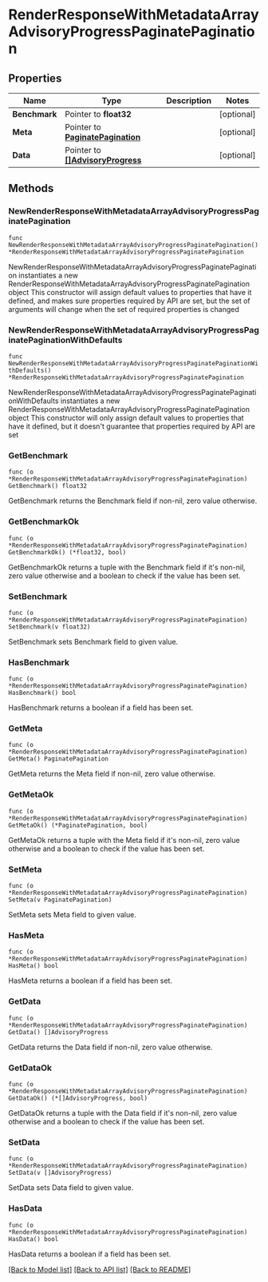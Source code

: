 # RenderResponseWithMetadataArrayAdvisoryProgressPaginatePagination

## Properties

Name | Type | Description | Notes
------------ | ------------- | ------------- | -------------
**Benchmark** | Pointer to **float32** |  | [optional] 
**Meta** | Pointer to [**PaginatePagination**](PaginatePagination.md) |  | [optional] 
**Data** | Pointer to [**[]AdvisoryProgress**](AdvisoryProgress.md) |  | [optional] 

## Methods

### NewRenderResponseWithMetadataArrayAdvisoryProgressPaginatePagination

`func NewRenderResponseWithMetadataArrayAdvisoryProgressPaginatePagination() *RenderResponseWithMetadataArrayAdvisoryProgressPaginatePagination`

NewRenderResponseWithMetadataArrayAdvisoryProgressPaginatePagination instantiates a new RenderResponseWithMetadataArrayAdvisoryProgressPaginatePagination object
This constructor will assign default values to properties that have it defined,
and makes sure properties required by API are set, but the set of arguments
will change when the set of required properties is changed

### NewRenderResponseWithMetadataArrayAdvisoryProgressPaginatePaginationWithDefaults

`func NewRenderResponseWithMetadataArrayAdvisoryProgressPaginatePaginationWithDefaults() *RenderResponseWithMetadataArrayAdvisoryProgressPaginatePagination`

NewRenderResponseWithMetadataArrayAdvisoryProgressPaginatePaginationWithDefaults instantiates a new RenderResponseWithMetadataArrayAdvisoryProgressPaginatePagination object
This constructor will only assign default values to properties that have it defined,
but it doesn't guarantee that properties required by API are set

### GetBenchmark

`func (o *RenderResponseWithMetadataArrayAdvisoryProgressPaginatePagination) GetBenchmark() float32`

GetBenchmark returns the Benchmark field if non-nil, zero value otherwise.

### GetBenchmarkOk

`func (o *RenderResponseWithMetadataArrayAdvisoryProgressPaginatePagination) GetBenchmarkOk() (*float32, bool)`

GetBenchmarkOk returns a tuple with the Benchmark field if it's non-nil, zero value otherwise
and a boolean to check if the value has been set.

### SetBenchmark

`func (o *RenderResponseWithMetadataArrayAdvisoryProgressPaginatePagination) SetBenchmark(v float32)`

SetBenchmark sets Benchmark field to given value.

### HasBenchmark

`func (o *RenderResponseWithMetadataArrayAdvisoryProgressPaginatePagination) HasBenchmark() bool`

HasBenchmark returns a boolean if a field has been set.

### GetMeta

`func (o *RenderResponseWithMetadataArrayAdvisoryProgressPaginatePagination) GetMeta() PaginatePagination`

GetMeta returns the Meta field if non-nil, zero value otherwise.

### GetMetaOk

`func (o *RenderResponseWithMetadataArrayAdvisoryProgressPaginatePagination) GetMetaOk() (*PaginatePagination, bool)`

GetMetaOk returns a tuple with the Meta field if it's non-nil, zero value otherwise
and a boolean to check if the value has been set.

### SetMeta

`func (o *RenderResponseWithMetadataArrayAdvisoryProgressPaginatePagination) SetMeta(v PaginatePagination)`

SetMeta sets Meta field to given value.

### HasMeta

`func (o *RenderResponseWithMetadataArrayAdvisoryProgressPaginatePagination) HasMeta() bool`

HasMeta returns a boolean if a field has been set.

### GetData

`func (o *RenderResponseWithMetadataArrayAdvisoryProgressPaginatePagination) GetData() []AdvisoryProgress`

GetData returns the Data field if non-nil, zero value otherwise.

### GetDataOk

`func (o *RenderResponseWithMetadataArrayAdvisoryProgressPaginatePagination) GetDataOk() (*[]AdvisoryProgress, bool)`

GetDataOk returns a tuple with the Data field if it's non-nil, zero value otherwise
and a boolean to check if the value has been set.

### SetData

`func (o *RenderResponseWithMetadataArrayAdvisoryProgressPaginatePagination) SetData(v []AdvisoryProgress)`

SetData sets Data field to given value.

### HasData

`func (o *RenderResponseWithMetadataArrayAdvisoryProgressPaginatePagination) HasData() bool`

HasData returns a boolean if a field has been set.


[[Back to Model list]](../README.md#documentation-for-models) [[Back to API list]](../README.md#documentation-for-api-endpoints) [[Back to README]](../README.md)



